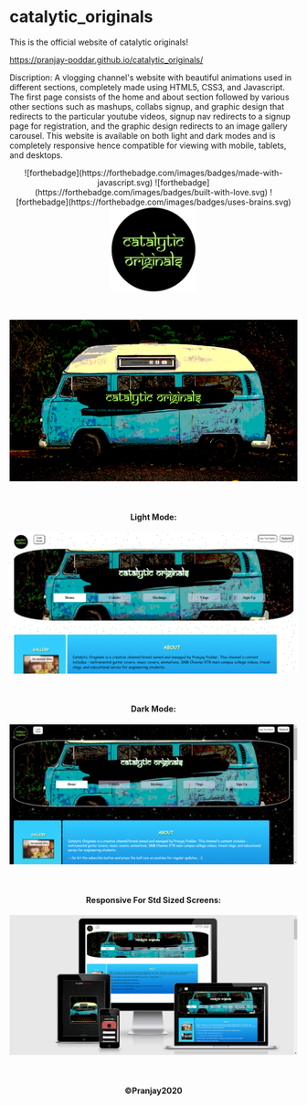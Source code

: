 # catalytic_originals
This is the official website of catalytic originals!

https://pranjay-poddar.github.io/catalytic_originals/

Discription:
A vlogging channel's website with beautiful animations used in different sections, completely made using HTML5, CSS3, and Javascript. The first page consists of the home and about section followed by various other sections such as mashups, collabs signup, and graphic design that redirects to the particular youtube videos, signup nav redirects to a signup page for registration, and the graphic design redirects to an image gallery carousel. This website is available on both light and dark modes and is completely responsive hence compatible for viewing with mobile, tablets, and desktops.
<br>
<p align="center">
  ![forthebadge](https://forthebadge.com/images/badges/made-with-javascript.svg)
  ![forthebadge](https://forthebadge.com/images/badges/built-with-love.svg)
  ![forthebadge](https://forthebadge.com/images/badges/uses-brains.svg)
  
  <img src="favicon.png" width="150" title="hover text">
  </p >
  <br>
  <p align="center">
  <img src="./images/CATALYTIC ORIGINALS COVER PAGE.png" width="600" alt="accessibility text">
  </p>
  <br>
  <h4 align="center">Light Mode:</h4>
  <p align="center">
  <img src="./images/website-screenshot.PNG" width="600" title="hover text">
  </p>
  <br>
  <h4 align="center">Dark Mode:</h4>
  <p align="center">
  <img src="./images/website-screenshot2.png" width="600" title="hover text">
  </p>
  <br>
  <h4 align="center">Responsive For Std Sized Screens:</h4>
  <p align="center">
  <img src="https://github.com/pranjay-poddar/catalytic_originals/blob/master/images/responsive.png" width="600" title="hover text">
  </p>
  <br>
  <h4 align="center">
   ©Pranjay2020
  </h4>

